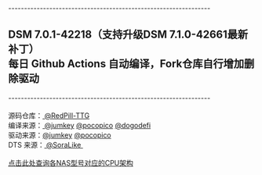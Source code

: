 ----------------------------------------------------------------<br /><h2>DSM 7.0.1-42218（支持升级DSM 7.1.0-42661最新补丁）<br />每日 Github Actions 自动编译，Fork仓库自行增加删除驱动</h2>----------------------------------------------------------------<br /><br />源码仓库：<a href="https://github.com/RedPill-TTG/redpill-load">&nbsp;@RedPill-TTG</a><br>编译来源：<a href="https://github.com/jumkey/redpill-load">&nbsp;@jumkey</a>&nbsp;<a href="https://github.com/pocopico/redpill-load">@pocopico</a>&nbsp;<a href="https://github.com/dogodefi/redpill-load">@dogodefi</a><br>驱动来源：<a href="https://github.com/jumkey/redpill-load/tree/develop/redpill-misc">@jumkey</a>&nbsp;<a href="https://github.com/pocopico/rp-ext">@pocopico</a><br>DTS 来源：<a href="https://www.openos.org/threads/ts453dminids920-v7-0-1v7-1-0.4239/" rel="nofollow">&nbsp;@SoraLike&nbsp;</a><br /><br /><a href="https://kb.synology.com/en-me/DSM/tutorial/What_kind_of_CPU_does_my_NAS_have" rel="nofollow">点击此处查询各NAS型号对应的CPU架构</a>
